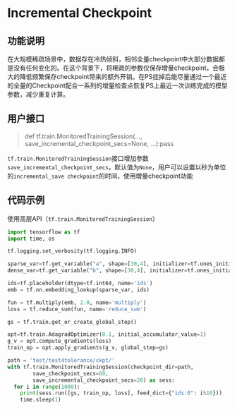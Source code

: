 # Incremental Checkpoint
## 功能说明
在大规模稀疏场景中，数据存在冷热倾斜，相邻全量checkpoint中大部分数据都是没有任何变化的。在这个背景下，将稀疏的参数仅保存增量checkpoint，会极大的降低频繁保存checkpoint带来的额外开销。在PS挂掉后能尽量通过一个最近的全量的Checkpoint配合一系列的增量检查点恢复PS上最近一次训练完成的模型参数，减少重复计算。
## 用户接口
> def tf.train.MonitoredTrainingSession(..., save_incremental_checkpoint_secs=None, ...):pass

`tf.train.MonitoredTrainingSession`接口增加参数`save_incremental_checkpoint_secs`，默认值为`None`，用户可以设置以秒为单位的`incremental_save checkpoint`的时间，使用增量checkpoint功能

## 代码示例
使用高层API（`tf.train.MonitoredTrainingSession`）
```python
import tensorflow as tf
import time, os

tf.logging.set_verbosity(tf.logging.INFO)

sparse_var=tf.get_variable("a", shape=[30,4], initializer=tf.ones_initializer(tf.float32),partitioner=tf.fixed_size_partitioner(num_shards=4))
dense_var=tf.get_variable("b", shape=[30,4], initializer=tf.ones_initializer(tf.float32),partitioner=tf.fixed_size_partitioner(num_shards=4))

ids=tf.placeholder(dtype=tf.int64, name='ids')
emb = tf.nn.embedding_lookup(sparse_var, ids)

fun = tf.multiply(emb, 2.0, name='multiply')
loss = tf.reduce_sum(fun, name='reduce_sum')

gs = tf.train.get_or_create_global_step()

opt=tf.train.AdagradOptimizer(0.1, initial_accumulator_value=1)
g_v = opt.compute_gradients(loss)
train_op = opt.apply_gradients(g_v, global_step=gs)

path = 'test/test4tolerance/ckpt/'
with tf.train.MonitoredTrainingSession(checkpoint_dir=path,
        save_checkpoint_secs=60,
        save_incremental_checkpoint_secs=20) as sess:
  for i in range(1000):
    print(sess.run([gs, train_op, loss], feed_dict={"ids:0": i%10}))
    time.sleep(1)
```
